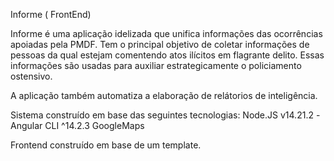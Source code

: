 Informe ( FrontEnd)

Informe é uma aplicação idelizada que unifica informações das ocorrências apoiadas pela PMDF.
Tem o principal objetivo de coletar informações de pessoas da qual estejam comentendo atos ilícitos em flagrante delito. Essas informações são usadas para auxiliar estrategicamente o policiamento ostensivo.

A aplicação também automatiza a elaboração de relátorios de inteligência.

Sistema construído em base das seguintes tecnologias:
Node.JS v14.21.2
-Angular CLI ^14.2.3
GoogleMaps

Frontend construído em base de um template.